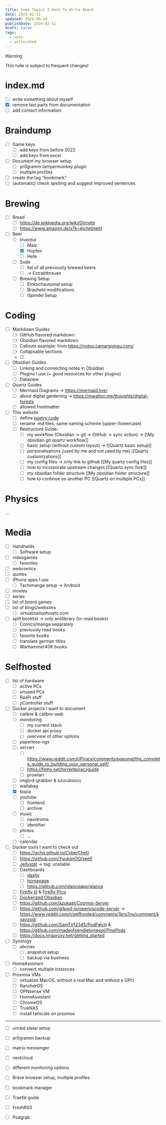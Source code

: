 ```yaml
---
title: Some Topics I Want to Write About
date: 2024-02-11
updated: 2024-06-10
publishDate: 2024-02-11
draft: false
tags:
  - note
  - unfinished
---
```


> [!warning]
> This note is subject to frequent changes!
 
# index.md

- [ ] write something about myself
- [x] remove last parts from documentation
- [ ] add contact information

# Braindump

- [ ] Game keys
	- [ ] add keys from before 2022
	- [ ] add keys from excel
- [ ] Document my browser setup
	- [ ] pr0gramm tampermonkey plugin
	- [ ] multiple profiles
- [ ] create the tag "bookmark"
- [ ] (automatic) check spelling and suggest improved sentences

# Brewing

- [ ] Bread
	- [ ] https://de.wikipedia.org/wiki/Dinnete
	- [ ] https://www.amazon.de/s?k=eichelmehl
- [ ] Beer
	- [ ] Inventur
		- [ ] Malz
		- [x] Hopfen
		- [ ] Hefe
	- [ ] Sude
		- [ ]  list of all previously brewed beers
		- [ ] -> Extraktbrauen
	- [ ] Brewing Setup
		- [ ] Einkochautomat setup
		- [ ] Brauheld modifications
		- [ ] iSpindel Setup

# Coding

- [ ] Markdown Guides
	- [ ] GitHub flavored markdown
	- [ ] Obsidian flavored markdown
	- [ ] Callouts example: from https://notes.camargomau.com/
	- [ ] Collapsable sections
	- [ ] 
- [ ] Obsidian Guides
	- [ ] Linking and connecting notes in Obsidian
	- [ ] Plugins I use (+ good resources for other plugins)
	- [ ] Dataview
- [ ] Quartz Guides
	- [ ] Mermaid Diagrams -> https://mermaid.live/
	- [ ] about digital gardening -> https://mwalton.me/thoughts/digital-forests
	- [ ] allowed frontmatter
- [ ] This website
	- [ ] define [poetry code](https://github.com/search?q=repo%3Ajackyzha0%2Fjackyzha0.github.io%20poetry&type=code)
	- [ ] rename .md files, same naming scheme (upper-/lowercase)
	- [ ] Restructure Guide:
		- [ ] my workflow (Obsidian -> git -> GitHub -> sync action) -> [[My obsidian git quartz workflow]]
		- [ ] basic setup (without custom layout) -> [[Quartz basic setup]]
		- [ ] personalisations (used by me and not used by me) [[Quartz customizations]]
		- [ ] my config files -> only link to github [[My quartz config files]]
		- [ ] how to incorporate upstream changes [[Quartz sync fork]]
		- [ ] my obsidian folder structure [[My obsidian folder structure]]
		- [ ] how to continue on another PC [[Quartz on multiple PCs]]

# Physics

...

# Media

- [ ] Handhelds
	- [ ] Software setup
- [ ] videogames
	- [ ] favorites
- [ ] webcomics
- [ ] quotes
- [ ] iPhone apps I use
	- [ ] Tachimanga setup -> Android
- [ ] movies
- [ ] series
- [ ] list of board games
- [ ] list of blogs/websites
	- [ ] virtualizationhowto.com
- [ ] split booklist -> only antilibrary (to-read books)
	- [ ] Comics/manga separately
	- [ ] previously read books
	- [ ] favorite books
	- [ ] translate german titles
	- [ ] Warhammer40K books

# Selfhosted

- [ ] list of hardware
	- [ ] active PCs
	- [ ] unused PCs
	- [ ] RasPi stuff
	- [ ] µController stuff
- [ ] Docker projects I want to document
	- [ ] calibre & calibre-web
	- [ ] monitoring
		- [ ] my current stack
		- [ ] docker api proxy
		- [ ] overview of other options
	- [ ] paperless-ngx
	- [ ] servarr
		- [ ] https://www.reddit.com/r/Piracy/comments/pqsomd/the_complete_guide_to_building_your_personal_self/
		- [ ] https://fmhy.net/torrentpiracyguide
		- [ ] prowlarr
	- [ ] imgbrd-grabber & szurubooru
	- [ ] wallabag
	- [x] kopia
	- [ ] youtube
		- [ ] frontend
		- [ ] archive
	- [ ] music
		- [ ] navidrome
		- [ ] identifier
	- [ ] photos
		- [ ] ...
	- [ ] calendar
- [ ] Docker tools I want to check out
	- [ ] https://gchq.github.io/CyberChef/
	- [ ] https://github.com/YuukanOO/seelf
	- [ ] [Jellystat](https://github.com/CyferShepard/Jellystat) -> tag: unstable
	- [ ] Dashboards 
		- [ ] [dashy](https://github.com/Lissy93/dashy)
		- [ ] [homepage](https://github.com/gethomepage/homepage)
		- [ ] https://github.com/glanceapp/glance
	- [ ] [Firefly III](https://github.com/firefly-iii/firefly-iii) & [Firefly-Pico](https://github.com/cioraneanu/firefly-pico)
	- [ ] [Dockerized Obsidian](https://www.reddit.com/r/ObsidianMD/s/PycngccSyU)
	- [ ] https://github.com/azukaar/Cosmos-Server
	- [ ] https://github.com/gitpod-io/openvscode-server -> https://www.reddit.com/r/selfhosted/comments/1brp7nx/comment/kxavzpd/
	- [ ] https://github.com/SamTV12345/PodFetch & https://github.com/madeofpendletonwool/PinePods
	- [ ] https://docs.imgproxy.net/getting_started
- [ ] Synology
	- [ ] abcnas
		- [ ] snapshot setup
		- [ ] backup via business
- [ ] HomeAssistant
	- [ ] connect multiple instances
- [ ] Proxmox VMs
	- [ ] virtualize MacOS, without  a real Mac and without a GPU
	- [ ] RancherOS
	- [ ] OPNsense VM
	- [ ] HomeAssistant
	- [ ] ChromeOS
	- [ ] TrueNAS
	- [ ] install tailscale on proxmox

---

- [ ] unraid sleep setup
- [ ] pr0gramm backup
- [ ] matrix messenger
- [ ] nextcloud
- [ ] different monitoring options
- [ ] Brave browser setup, multiple profiles
- [ ] bookmark manager
- [ ] Traefik guide
- [ ] FreshRSS
- [ ] Podgrab




